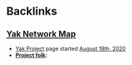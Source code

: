 
# Backlinks
## [Yak Network Map](<Yak Network Map.md>)
- [Yak Project](<Yak Project.md>) page started [August 18th, 2020](<August 18th, 2020.md>)
- **[Project folk](<Project folk.md>):**

